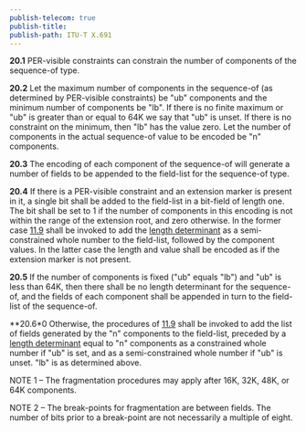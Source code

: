 ```yaml
---
publish-telecom: true
publish-title: 
publish-path: ITU-T X.691
---
```



**20.1** PER-visible constraints can constrain the number of components of the sequence-of type.

**20.2** Let the maximum number of components in the sequence-of (as determined by PER-visible constraints) be "ub" components and the minimum number of components be "lb". If there is no finite maximum or "ub" is greater than or equal to 64K we say that "ub" is unset. If there is no constraint on the minimum, then "lb" has the value zero. Let the number of components in the actual sequence-of value to be encoded be "n" components.

**20.3** The encoding of each component of the sequence-of will generate a number of fields to be appended to the field-list for the sequence-of type.

**20.4** If there is a PER-visible constraint and an extension marker is present in it, a single bit shall be added to the field-list in a bit-field of length one. The bit shall be set to 1 if the number of components in this encoding is not within the range of the extension root, and zero otherwise. In the former case [11.9](ITU-T%20X.691___11.9%20General%20rules%20for%20encoding%20a%20length%20determinant.md) shall be invoked to add the [length determinant](ITU-T%20X.691___11.9%20General%20rules%20for%20encoding%20a%20length%20determinant.md) as a semi-constrained whole number to the field-list, followed by the component values. In the latter case the length and value shall be encoded as if the extension marker is not present.

**20.5** If the number of components is fixed ("ub" equals "lb") and "ub" is less than 64K, then there shall be no length determinant for the sequence-of, and the fields of each component shall be appended in turn to the field-list of the sequence-of.

**20.6*0 Otherwise, the procedures of [11.9](ITU-T%20X.691___11.9%20General%20rules%20for%20encoding%20a%20length%20determinant.md) shall be invoked to add the list of fields generated by the "n" components to the field-list, preceded by a [length determinant](ITU-T%20X.691___11.9%20General%20rules%20for%20encoding%20a%20length%20determinant.md) equal to "n" components as a constrained whole number if "ub" is set, and as a semi-constrained whole number if "ub" is unset. "lb" is as determined above.

NOTE 1 – The fragmentation procedures may apply after 16K, 32K, 48K, or 64K components.

NOTE 2 – The break-points for fragmentation are between fields. The number of bits prior to a break-point are not necessarily a multiple of eight.
